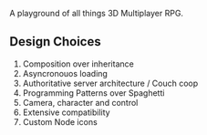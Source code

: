A playground of all things 3D Multiplayer RPG.

<h2>Design Choices</h2>

1. Composition over inheritance
2. Asyncronouos loading
3. Authoritative server architecture / Couch coop
4. Programming Patterns over Spaghetti
5. Camera, character and control
6. Extensive compatibility
7. Custom Node icons
